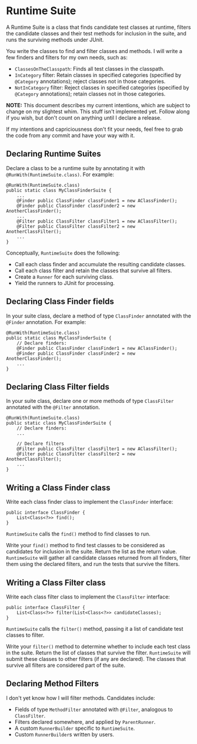 # Runtime Suite

A Runtime Suite is a class that finds candidate test classes at runtime, filters the candidate classes and their test methods for inclusion in the suite, and runs the surviving methods under JUnit.

You write the classes to find and filter classes and methods. I will write a few finders and filters for my own needs, such as:

 * `ClassesOnTheClasspath`: Finds all test classes in the classpath.
 * `InCategory` filter: Retain classes in specified categories (specified by `@Category` annotations); reject classes not in those categories.
 * `NotInCategory` filter: Reject classes in specified categories (specified by `@Category` annotations); retain classes not in those categories.


**NOTE:** This document describes my current intentions, which are subject to change on my slightest whim. This stuff isn't implemented yet. Follow along if you wish, but don't count on anything until I declare a release.

If my intentions and capriciousness don't fit your needs, feel free to grab the code from any commit and have your way with it.

## Declaring Runtime Suites

Declare a class to be a runtime suite by annotating it with `@RunWith(RuntimeSuite.class)`. For example:

    @RunWith(RuntimeSuite.class)
    public static class MyClassFinderSuite {
        ...
    	@Finder public ClassFinder classFinder1 = new AClassFinder();
    	@Finder public ClassFinder classFinder2 = new AnotherClassFinder();
    	...
    	@Filter public ClassFilter classFilter1 = new AClassFilter();
    	@Filter public ClassFilter classFilter2 = new AnotherClassFilter();
    	...
    }

Conceptually, `RuntimeSuite` does the following:

* Call each class finder and accumulate the resulting candidate classes.
* Call each class filter and retain the classes that survive all filters.
* Create a `Runner` for each surviving class.
* Yield the runners to JUnit for processing.

## Declaring Class Finder fields

In your suite class, declare a method of type `ClassFinder` annotated with the `@Finder` annotation. For example:

    @RunWith(RuntimeSuite.class)
    public static class MyClassFinderSuite {
        // Declare finders:
    	@Finder public ClassFinder classFinder1 = new AClassFinder();
    	@Finder public ClassFinder classFinder2 = new AnotherClassFinder();
    	...
    }

## Declaring Class Filter fields

In your suite class, declare one or more methods of type `ClassFilter` annotated with the `@Filter` annotation.

    @RunWith(RuntimeSuite.class)
    public static class MyClassFinderSuite {
        // Declare finders:
        ...

        // Declare filters
    	@Filter public ClassFilter classFilter1 = new AClassFilter();
    	@Filter public ClassFilter classFilter2 = new AnotherClassFilter();
    	...
    }


## Writing a Class Finder class

Write each class finder class to implement the `ClassFinder` interface:

    public interface ClassFinder {
        List<Class<?>> find();
    }

`RuntimeSuite` calls the `find()` method to find classes to run.

Write your `find()` method to find test classes to be considered as candidates for inclusion in the suite. Return the list as the return value. `RuntimeSuite` will gather all candidate classes returned from all finders, filter them using the declared filters, and run the tests that survive the filters.


## Writing a Class Filter class

Write each class filter class to implement the `ClassFilter` interface:

    public interface ClassFilter {
        List<Class<?>> filter(List<Class<?>> candidateClasses);
    }

`RuntimeSuite` calls the `filter()` method, passing it a list of candidate test classes to filter.

Write your `filter()` method to determine whether to include each test class in the suite. Return the list of classes that survive the filter. `RuntimeSuite` will submit these classes to other filters (if any are declared). The classes that survive all filters are considered part of the suite.

## Declaring Method Filters
I don't yet know how I will filter methods. Candidates include:

* Fields of type `MethodFilter` annotated with `@Filter`, analogous to `ClassFilter`.
* Filters declared somewhere, and applied by `ParentRunner`.
* A custom `RunnerBuilder` specific to `RuntimeSuite`.
* Custom `RunnerBuilder`s written by users.

